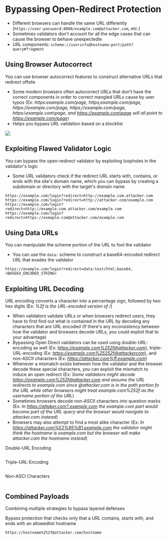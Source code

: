 # Bypassing Open-Redirect Protection

* Different browsers can handle the same URL differently (`https://user:password:8080/example.com@attacker.com`, *etc.*)
* Sometimes validators don't account for all the edge cases that can cause the browser to behave unexpectedle
* URL components: `scheme://userinfo@hostname:port/path?query#fragment`

## Using Browser Autocorrect

You can use browser autocorrect features to construct alternative URLs that redirect offsite

* Some modern browsers often autocorrect URLs that don't have the correct components in order to correct mangled URLs cause by user typos (Ex: *https:example.com/page, https;example.com/page, https:\/\/example.com/page, https;\/\/example.com/page, https:\\example.com\page, and https://example.com\page will all point to https://example.com/page*)
* Helps you bypass URL validation based on a blocklist

![](https://github.com/JonmarCorpuz/SecondBrain/blob/main/Assets/Whitespace.png)

## Exploiting Flawed Validator Logic

You can bypass the open-redirect validator by exploiting loopholes in the validator's logic

* Some URL validators check if the redirect URL starts with, contains, or ends with the site's domain name, which you can bypass by creating a subdomain or directory with the target's domain name

```Text
https://example.com/login?redirect=http://example.com.attacker.com
https://example.com/login?redirect=http://attacker.com/example.com
https://example.com/login?redirect=http://example.com.attacker.com/example.com
https://example.com/login?redirect=https://exmaple.com@attacker.com/example.com
```

## Using Data URLs

You can manipulate the scheme portion of the URL to fool the validator

* You can use the `data:` scheme to construct a base64-encoded redirect URL that evades the validator

```Text
https://example.com/login?redirect=data:text/html;base64,<BASE64_ENCODED_STRING>
```

## Exploiting URL Decoding

URL encoding converts a character into a percentage sign, followed by two hex digits (Ex: *%2f is the URL-encoded version of /*)

* When validators validate URLs or when browsers redirect users, they have to first find out what is contained in the URL by decoding any characters that are URL encoded (If there's any inconsistency between how the validator and browsers decode URLs, you could exploit that to your advantage)
* Bypassing Open Direct validators can be used using double-URL-encoding as well (Ex: *https://example.com%252f@attacker.com*), triple-URL-encoding (Ex: *https://example.com%25252f@attackercom*), and non-ASCII characters (Ex: *https://attacker.com%ff.example.com*)
* Whenever a mismatch exists between how the validator and the browser decode these special characters, you can exploit the mismatch to induce an open redirect (Ex: *Some validators might decode https://example.com%252f@attacker.com and assume the URL redirects to example.com since @attacker.com is in the path portion fo the URL while other browsers might treat example.com%252f as the username portion of the URL*)
* Sometimes browsers decode non-ASCII characters into question marks (Ex: *In https://attaker.com?.example.com the example.com part would become part of the URL query and the browser would navigate to attacker.com instead*)
* Browsers may also attempt to find a most alike character (Ex: *In https://attacker.com%E2%95%B1.example.com the validator might think the hostname is example.com but the browser will make attacker.com the hostname instead*)

Double-URL Encoding
```Text

```

Triple-URL-Encoding
```Text

```

Non-ASCI Characters
```Text

```

## Combined Payloads

Combining multiple strategies to bypass layered defenses

Bypass protection that checks only that a URL contains, starts with, and ends with an allowedlist hostname
```Text
https://hostname%252f@attacker.com/hostname
```
